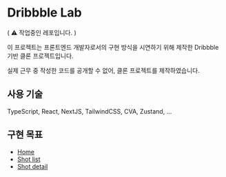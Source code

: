 # Dribbble Lab

( ⚠️ 작업중인 레포입니다. )

이 프로젝트는 프론트엔드 개발자로서의 구현 방식을 시연하기 위해 제작한 Dribbble 기반 클론 프로젝트입니다.

실제 근무 중 작성한 코드를 공개할 수 없어, 클론 프로젝트를 제작하였습니다.

## 사용 기술

TypeScript, React, NextJS, TailwindCSS, CVA, Zustand, ...

## 구현 목표

- [Home](https://dribbble.com/)
- [Shot list](https://dribbble.com/shots)
- [Shot detail](https://dribbble.com/shots/26515763-Assurit-Logo-Redesign)
